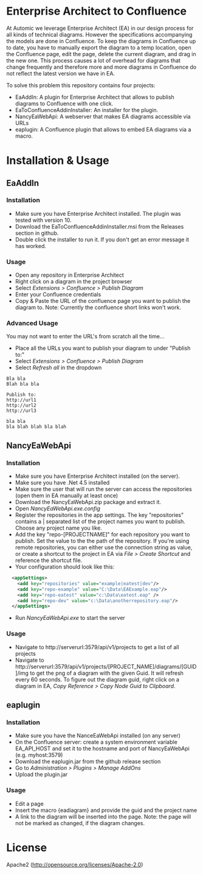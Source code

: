Enterprise Architect to Confluence
==================================

At Automic we leverage Enterprise Architect (EA) in our design process for all kinds of technical diagrams. However the specifications accompanying the models are done in Confluence. To keep the diagrams in Confluence up to date, you have to manually export the diagram to a temp location, open the Confluence page, edit the page, delete the current diagram, and drag in the new one. This process causes a lot of overhead for diagrams that change frequently and therefore more and more diagrams in Confluence do not reflect the latest version we have in EA.

To solve this problem this repository contains four projects:

* EaAddIn: A plugin for Enterprise Architect that allows to publish diagrams to Confluence with one click.
* EaToConfluenceAddinInstaller: An installer for the plugin.
* NancyEaWebApi: A webserver that makes EA diagrams accessible via URLs
* eaplugin: A Confluence plugin that allows to embed EA diagrams via a macro.

Installation & Usage
====================

EaAddIn
-------

### Installation

* Make sure you have Enterprise Architect installed. The plugin was tested with version 10.
* Download the EaToConfluenceAddinInstaller.msi from the Releases section in github.
* Double click the installer to run it. If you don't get an error message it has worked.

### Usage

* Open any repository in Enterprise Architect
* Right click on a diagram in the project browser
* Select _Extensions > Confluence > Publish Diagram_
* Enter your Confluence credentials
* Copy & Paste the URL of the confluence page you want to publish the diagram to. Note: Currently the confluence short links won't work.

### Advanced Usage

You may not want to enter the URL's from scratch all the time...

* Place all the URLs you want to publish your diagram to under "Publish to:"
* Select _Extensions > Confluence > Publish Diagram_
* Select _Refresh all_ in the dropdown

```
Bla bla
Blah bla bla

Publish to:
http://url1
http://url2
http://url3

bla bla
bla blah blah bla blah
```



NancyEaWebApi
-------------

### Installation

* Make sure you have Enterprise Architect installed (on the server).
* Make sure you have .Net 4.5 installed
* Make sure the user that will run the server can access the repositories (open them in EA manually at least once)
* Download the NancyEaWebApi.zip package and extract it.
* Open _NancyEaWebApi.exe.config_
* Register the repositories in the app settings. The key "repositories" contains a | separated list of the project names you want to publish. Choose any project name you like.
* Add the key "repo-[PROJECTNAME]" for each repository you want to publish. Set the value to the the path of the repository. If you're using remote repositories, you can either use the connection string as value, or create a shortcut to the project in EA via *File > Create Shortcut* and reference the shortcut file.
* Your configuration should look like this:

```xml
  <appSettings>
    <add key="repositories" value="example|eatest|dev"/>
    <add key="repo-example" value="C:\Data\EAExample.eap"/>
    <add key="repo-eatest" value="c:\Data\eatest.eap" />
    <add key="repo-dev" value="c:\Data\anotherrepository.eap"/>
  </appSettings>
```
* Run _NancyEaWebApi.exe_ to start the server

### Usage

* Navigate to http://serverurl:3579/api/v1/projects to get a list of all projects
* Navigate to http://serverurl:3579/api/v1/projects/[PROJECT_NAME]/diagrams/[GUID]/img to get the png of a diagram with the given Guid. It will refresh every 60 seconds. To figure out the diagram guid, right click on a diagram in EA, _Copy Reference > Copy Node Guid to Clipboard_.


eaplugin
--------

### Installation

* Make sure you have the NanceEaWebApi installed (on any server)
* On the Confluence server: create a system environment variable EA_API_HOST and set it to the hostname and port of NancyEaWebApi (e.g. myhost:3579)
* Download the eaplugin.jar from the github release section
* Go to _Administration > Plugins > Manage AddOns_
* Upload the plugin.jar

### Usage

* Edit a page
* Insert the macro {eadiagram} and provide the guid and the project name
* A link to the diagram will be inserted into the page. Note: the page will not be marked as changed, if the diagram changes.

License
=======
Apache2 (http://opensource.org/licenses/Apache-2.0)
